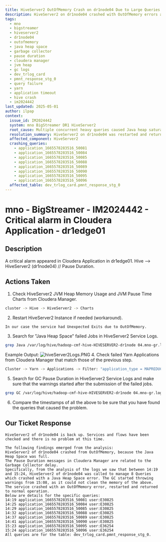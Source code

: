 ```yaml
---
title: HiveServer2 OutOfMemory Crash on dr1node04 Due to Large Queries on pmnt_response_stg_0
description: HiveServer2 on dr1node04 crashed with OutOfMemory errors after executing multiple large queries on dev_trlog_card.pmnt_response_stg_0; identified via JVM heap/GC logs and Cloudera monitoring charts, then resolved by service restart.
tags:
  - mno
  - bigstreamer
  - hiveserver2
  - dr1node04
  - outofmemory
  - java heap space
  - garbage collector
  - pause duration
  - cloudera manager
  - jvm heap
  - gc logs
  - dev_trlog_card
  - pmnt_response_stg_0
  - query failure
  - yarn
  - application timeout
  - hive crash
  - im2024442
last_updated: 2025-05-01
author: ilpap
context:
  issue_id: IM2024442
  system: mno BigStreamer DR1 HiveServer2
  root_cause: Multiple concurrent heavy queries caused Java heap saturation in HiveServer2, leading to long GC pauses and service crash
  resolution_summary: HiveServer2 on dr1node04 was restarted and returned to normal operation; queries from E30825 and E36254 on pmnt_response_stg_0 table identified as root cause
  affected_component: HiveServer2
  crashing_queries:
    - application_1665578283516_50081
    - application_1665578283516_50084
    - application_1665578283516_50085
    - application_1665578283516_50088
    - application_1665578283516_50089
    - application_1665578283516_50090
    - application_1665578283516_50095
    - application_1665578283516_50096
  affected_table: dev_trlog_card.pmnt_response_stg_0
---
```

# mno - BigStreamer - IM2024442 - Critical alarm in Cloudera Application - dr1edge01
## Description
A critical alarm appeared in Cloudera Application in dr1edge01.
Hive --> HiveServer2 (dr1node04) // Pause Duration.
## Actions Taken
1. Check HiveServer2 JVM Heap Memory Usage and JVM Pause Time Charts from Cloudera Manager.
```bash
cluster -> Hive -> HiveServer2 -> Charts
```
2. Restart HiveServer2 Instance if needed (workaround).
``` bash
In our case the service had Unexpected Exits due to OutOfMemory. 
```
3. Search for "Java Heap Space" failed Jobs in HiveServer2 Service Logs.
```bash
grep Java /var/log/hive/hadoop-cmf-hive-HIVESERVER2-dr1node 04.mno-gr.log.out
```
Example Output:
![hiveServer2Logs.PNG](.media/hiveServer2Logs.PNG)
4. Check failed Yarn Applications from Cloudera Manager that match those of the previous step.
```bash
Cluster -> Yarn -> Applications -> Filter: "application_type = MAPREDUCE"
```
5. Search for GC Pause Duration in HiveServer2 Service Logs and make sure that the warnings started after the submission of the failed jobs.
```bash
grep GC /var/log/hive/hadoop-cmf-hive-HIVESERVER2-dr1node 04.mno-gr.log.out
```
6. Compare the timestamps of all the above to be sure that you have found the queries that caused the problem.
## Our Ticket Response
```
HiveServer2 of dr1node04 is back up. Services and flows have been checked and there is no problem at this time.
```
```
The following findings emerged from the analysis:
HiveServer2 of dr1node04 crashed from OutOfMemory, because the Java Heap Space was full.
The Pause Duration messages in Cloudera Manager are related to the Garbage Collector delay.
Specifically, from the analysis of the logs we saw that between 14:19 and 15:24, HiveServer2 of dr1node04 was called to manage 8 Queries which crashed with a Java Heap Space error. The GC started throwing warnings from 15:08, as it could not clean the memory of the above. The service crashed with an OutOfMemory error, restarted and returned to normal operation.
Below are details for the specific queries:
14:19 application_1665578283516_50081 user:E30825
14:25 application_1665578283516_50084 user:E30825
14:29 application_1665578283516_50085 user:E30825
14:32 application_1665578283516_50088 user:E30825
14:37 application_1665578283516_50089 user:E30825
14:41 application_1665578283516_50090 user:E30825
15:23 application_1665578283516_50095 user:E36254
15:24 application_1665578283516_50096 user:E36254
All queries are for the table: dev_trlog_card.pmnt_response_stg_0.
```